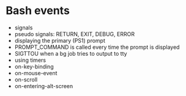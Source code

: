 # Bash events

- signals
- pseudo signals: RETURN, EXIT, DEBUG, ERROR
- displaying the primary (PS1) prompt
- PROMPT_COMMAND is called every time the prompt is displayed
- SIGTTOU when a bg job tries to output to tty
- using timers
- on-key-binding
- on-mouse-event
- on-scroll
- on-entering-alt-screen
